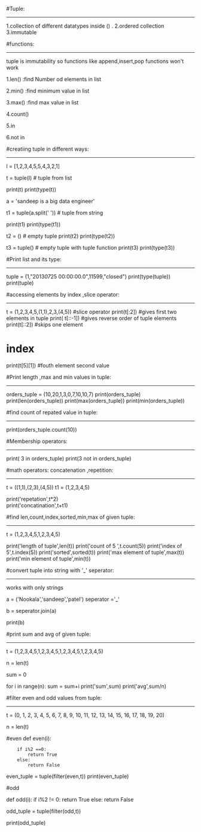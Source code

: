 
#Tuple:
*******
1.collection of different datatypes inside () .
2.ordered collection
3.immutable 


#functions: 
***********
tuple is immutability so functions like append,insert,pop functions won't work 

1.len() :find Number od elements in list

2.min() :find minimum value in list

3.max() :find max value in list

4.count()

5.in

6.not in


#creatiing tuple in different ways:
***********************************

l = [1,2,3,4,5,5,4,3,2,1]

t = tuple(l)                         # tuple from list

print(t)
print(type(t))


a = 'sandeep is a big data engineer'

t1 = tuple(a.split(' '))              # tuple from string

print(t1)
print(type(t1))


t2 = ()                                # empty tuple
print(t2)
print(type(t2))


t3 = tuple()                           # empty tuple with tuple function
print(t3)
print(type(t3))


#Print list and its type:
*************************

tuple = (1,"2013*07*25 00:00:00.0",11599,"closed")
print(type(tuple))
print(tuple)

#accessing elements by index ,slice operator:
*********************************************

t = (1,2,3,4,5,(1,1),2,3,(4,5))
#slice operator
print(t[:2])                     #gives first two elements in tuple
print( t[::-1])                  #gives reverse order of tuple elements
print(t[::2])                    #skips one element

# index
print(t[5][1])                   #fouth element second value


#Print length ,max and min values in tuple:
*******************************************
orders_tuple = (10,20,1,3,0,7,10,10,7)
print(orders_tuple)
print(len(orders_tuple))
print(max(orders_tuple))
print(min(orders_tuple))


#find count of repated value in tuple:
*************************************
print(orders_tuple.count(10))


#Membership operators:
**********************
print( 3 in orders_tuple)
print(3 not in orders_tuple)


#math operators: concatenation ,repetition:
*******************************************

t = ((1,1),(2,3),(4,5))
t1 = (1,2,3,4,5)

print('repetation',t*2)                       
print('concatination',t+t1)                       


#find len,count,index,sorted,min,max of given tuple:
****************************************************

t = (1,2,3,4,5,1,2,3,4,5)

print('length of tuple',len(t))
print('count of 5 ',t.count(5))
print('index of 5',t.index(5))
print('sorted',sorted(t))
print('max element of tuple',max(t))
print('min element of tuple',min(t))


#convert tuple into string with '_' seperator:
*********************************************
works with only strings

a = ('Nookala','sandeep','patel')
seperator ='_'

b = seperator.join(a)

print(b)


#print sum and avg of given tuple:
**********************************
t = (1,2,3,4,5,1,2,3,4,5,1,2,3,4,5,1,2,3,4,5)

n = len(t)

sum = 0

for i in range(n):
    sum = sum+i
print('sum',sum)
print('avg',sum/n)



#filter even and odd values from tuple:
***************************************

t = (0, 1, 2, 3, 4, 5, 6, 7, 8, 9, 10, 11, 12, 13, 14, 15, 16, 17, 18, 19, 20)

n = len(t)

#even
def even(i):

        if i%2 ==0:
            return True
        else:
            return False

even_tuple = tuple(filter(even,t))
print(even_tuple)

#odd

def odd(i):
    if i%2 != 0:
        return True
    else:
        return False

odd_tuple = tuple(filter(odd,t))

print(odd_tuple)